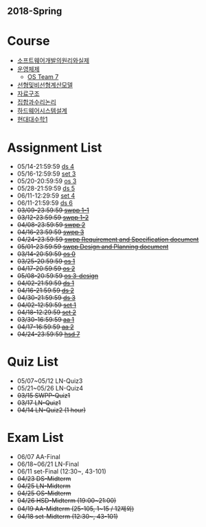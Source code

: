 ## 2018-Spring

# Course
- [소프트웨어개발의원리와실제](https://github.com/snu-sf-class/swpp201801/)
- [운영체제](https://github.com/swsnu/osspr2018/)
  - [OS Team 7](https://github.com/swsnu/os-team7/)
- [선형및비선형계산모델](http://3map.snu.ac.kr/courses/2018/appmath/main.html)
- [자료구조](https://soar.snu.ac.kr/course/ds/20181/)
- [집합과수리논리](http://www.math.snu.ac.kr/~kye/lecture/18_1_set/index.html)
- [하드웨어시스템설계](http://etl.snu.ac.kr/course/view.php?id=138154)
- [현대대수학1](http://etl.snu.ac.kr/course/view.php?id=139307)


# Assignment List

- 05/14-21:59:59 [ds 4](https://soar.snu.ac.kr/course/ds/assignment/4/)
- 05/16-12:59:59 [set 3](http://www.math.snu.ac.kr/~kye/lecture/18_1_set/18_1_set_hw.html)
- 05/20-20:59:59 [os 3](https://github.com/swsnu/osspr2018/blob/master/doc/Project3.md)
- 05/28-21:59:59 [ds 5](https://soar.snu.ac.kr/course/ds/assignment/5/)
- 06/11-12:29:59 [set 4](http://www.math.snu.ac.kr/~kye/lecture/18_1_set/18_1_set_hw.html)
- 06/11-21:59:59 [ds 6](https://soar.snu.ac.kr/course/ds/assignment/6/)
- ~~03/09-23:59:59 [swpp 1-1](https://github.com/snu-sf-class/swpp201801/blob/master/assignments/assignment_1-1.md)~~
- ~~03/12-23:59:59 [swpp 1-2](https://github.com/snu-sf-class/swpp201801/blob/master/assignments/assignment_1-2.md)~~
- ~~04/08-23:59:59 [swpp 2](https://github.com/snu-sf-class/swpp201801/issues/13)~~
- ~~04/16-23:59:59 [swpp 3](https://github.com/snu-sf-class/swpp201801/issues/18)~~
- ~~04/24-23:59:59 [swpp Requirement and Specification document](https://github.com/snu-sf-class/swpp201801/issues/21)~~
- ~~05/01-23:59:59 [swpp Design and Planning document](https://github.com/snu-sf-class/swpp201801/issues/21)~~
- ~~03/14-20:59:59 [os 0](https://github.com/swsnu/osspr2018/blob/master/doc/Project0.md)~~
- ~~03/25-20:59:59 [os 1](https://github.com/swsnu/osspr2018/blob/master/doc/Project1.md)~~
- ~~04/17-20:59:59 [os 2](https://github.com/swsnu/osspr2018/blob/master/doc/Project2.md)~~
- ~~05/08-20:59:59 [os 3-design](https://github.com/swsnu/osspr2018/blob/master/doc/Project3.md)~~
- ~~04/02-21:59:59 [ds 1](https://soar.snu.ac.kr/course/ds/assignment/1/)~~
- ~~04/16-21:59:59 [ds 2](https://soar.snu.ac.kr/course/ds/assignment/2/)~~
- ~~04/30-21:59:59 [ds 3](https://soar.snu.ac.kr/course/ds/assignment/3/)~~
- ~~04/02-12:59:59 [set 1](http://www.math.snu.ac.kr/~kye/lecture/18_1_set/18_1_set_hw.html)~~
- ~~04/18-12:29:59 [set 2](http://www.math.snu.ac.kr/~kye/lecture/18_1_set/18_1_set_hw.html)~~
- ~~03/30-16:59:59 [aa 1](http://etl.snu.ac.kr/mod/ubboard/article.php?id=664040&bwid=1418645)~~
- ~~04/17-16:59:59 [aa 2](http://etl.snu.ac.kr/mod/ubboard/article.php?id=664040&bwid=1442174)~~
- ~~04/24-23:59:59 [hsd 7](http://etl.snu.ac.kr/mod/assign/view.php?id=706373)~~


# Quiz List
- 05/07~05/12 LN-Quiz3
- 05/21~05/26 LN-Quiz4
- ~~03/15 SWPP-Quiz1~~
- ~~03/17 LN-Quiz1~~
- ~~04/14 LN-Quiz2 (1 hour)~~

# Exam List
- 06/07 AA-Final
- 06/18~06/21 LN-Final
- 06/11 set-Final (12:30~, 43-101)
- ~~04/23 DS-Midterm~~
- ~~04/25 LN-Midterm~~
- ~~04/25 OS-Midterm~~
- ~~04/26 HSD-Midterm (19:00~21:00)~~
- ~~04/19 AA-Midterm (25-105, 1~15 / 12제외)~~
- ~~04/18 set-Midterm (12:30~, 43-101)~~

